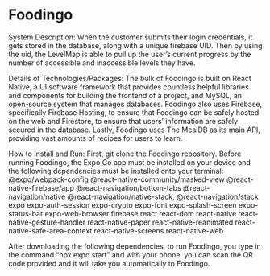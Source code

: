 # Foodingo

System Description: When the customer submits their login credentials, it gets stored in the database, along with a unique firebase UID. Then by using the uid, the LevelMap is able to pull up the user’s current progress by the number of accessible and inaccessible levels they have.

Details of Technologies/Packages:
The bulk of Foodingo is built on React Native, a UI software framework that provides countless helpful libraries and components for building the frontend of a project, and MySQL, an open-source system that manages databases. Foodingo also uses Firebase, specifically Firebase Hosting, to ensure that Foodingo can be safely hosted on the web and Firestore, to ensure that users’ information are safely secured in the database. Lastly, Foodingo uses The MealDB as its main API, providing vast amounts of recipes for users to learn.

How to Install and Run:
First, git clone the Foodingo repository.
Before running Foodingo, the Expo Go app must be installed on your device and the following dependencies must be installed onto your terminal:
@expo/webpack-config
@react-native-community/masked-view
@react-native-firebase/app
@react-navigation/bottom-tabs
@react-navigation/native
@react-navigation/native-stack,
@react-navigation/stack
expo
expo-auth-session
expo-crypto
expo-font
expo-splash-screen
expo-status-bar
expo-web-browser
firebase
react
react-dom
react-native
react-native-gesture-handler
react-native-paper
react-native-reanimated
react-native-safe-area-context
react-native-screens
react-native-web

After downloading the following dependencies, to run Foodingo, you type in the command “npx expo start” 
and with your phone, you can scan the QR code provided and it will take you automatically to Foodingo.
